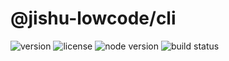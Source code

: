 # @jishu-lowcode/cli

![version](https://img.shields.io/npm/v/@jishu-lowcode/cli) ![license](https://img.shields.io/npm/l/@jishu-lowcode/cli) ![node version](https://img.shields.io/node/v/@jishu-lowcode/cli) ![build status](https://img.shields.io/github/workflow/status/jishu-lowcode/cli/publish)
